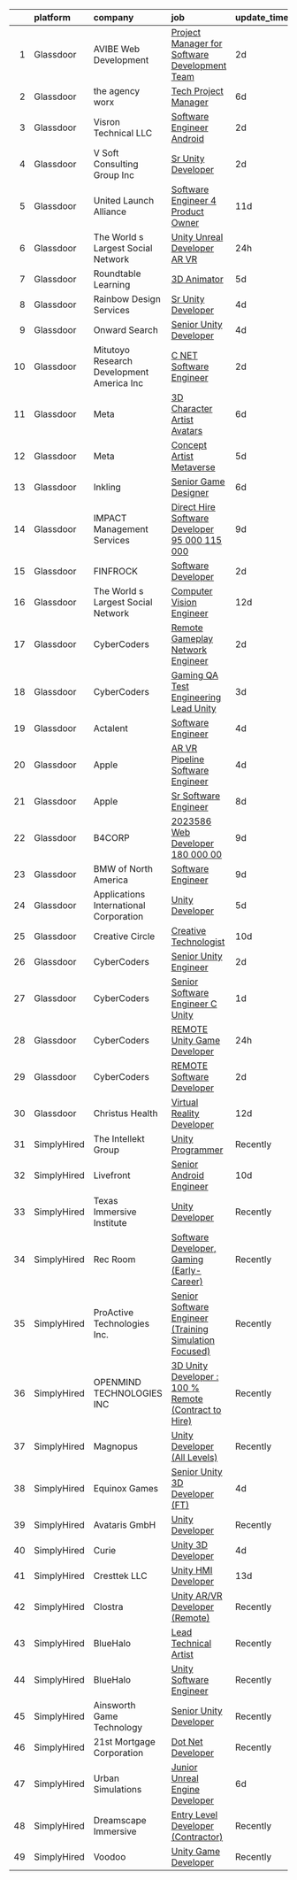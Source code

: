 

|    | platform    | company                                      | job                                                                                                                                                                                                                                                                                                                                                                                                                                                                                                                                                                                                                                                                                                                                                                                                                                                                                                                                                                                                                                                                                                                                                                                                                                                                                                                                                                                                                                                              | update_time   | location            |
|---:|:------------|:---------------------------------------------|:-----------------------------------------------------------------------------------------------------------------------------------------------------------------------------------------------------------------------------------------------------------------------------------------------------------------------------------------------------------------------------------------------------------------------------------------------------------------------------------------------------------------------------------------------------------------------------------------------------------------------------------------------------------------------------------------------------------------------------------------------------------------------------------------------------------------------------------------------------------------------------------------------------------------------------------------------------------------------------------------------------------------------------------------------------------------------------------------------------------------------------------------------------------------------------------------------------------------------------------------------------------------------------------------------------------------------------------------------------------------------------------------------------------------------------------------------------------------|:--------------|:--------------------|
|  1 | Glassdoor   | AVIBE Web Development                        | [Project Manager for Software Development Team](https://www.glassdoor.com/partner/jobListing.htm?pos=109&ao=1110586&s=58&guid=00000182a047f390934dd9bc0ca19a22&src=GD_JOB_AD&t=SR&vt=w&ea=1&cs=1_df8b76d6&cb=1660546446604&jobListingId=1008069041392&cpc=EA19F5B90D514204&jrtk=3-0-1gag4fsttis0o801-1gag4fsud2a86000-fbc73da2339ac2a8--6NYlbfkN0Brla-Zn9TtWMRI9hglf2COtJLUY7PVjml4LUR13BlzD6LQpOkMYdFZy2tZ8n81PqbaxDhsCCAMGqa1z1--XVDdKdGTxhvt6hpVpKI4Q0HfElsFaWFGW57Kz8_nw_ZVwc7owvCqugqHZu_GQW_aFxrJj_usYkXGJBLEHrUENEQLXeufrLlumaIQTOOg34Zm5gyNfhRby3Gs_fnf07mqaqarS6Q8bA5LVWNpfgDtORHaQpJlOb_9gFh1ATyzJBO6i1eGM96DXtMvJRBLOuQCH1QdhSCsQmPbQxfFAzoTednLwNAwOQ30wX695PPYCjM8tvioFkMXGppzdxn1vgOupSm4MYIguiOo0UFhoiDYpvSFh8HRbhEMXCzZfs44xfihjMa4JMwxvhI5EHoBipI7Q6sii_uMaIr33fl2LE0JxWiDJCSOYMGPurrBPzLLOBleyidja2bNhLSyM8jgmGsxWRNUkSO67GHZBAJe8oQz_gT1eN_AK9-gB-PYCPmmcmumdA1XBU6hY9no5Q%3D%3D)                                                                                                                                                                                                                                                                                                                                                                                                                                                                                                                                                             | 2d            | Vancouver, WA       |
|  2 | Glassdoor   | the agency worx                              | [Tech Project Manager](https://www.glassdoor.com/partner/jobListing.htm?pos=124&ao=1110586&s=58&guid=00000182a047f390934dd9bc0ca19a22&src=GD_JOB_AD&t=SR&vt=w&ea=1&cs=1_5e1a17e0&cb=1660546446607&jobListingId=1008061399962&cpc=75B6770C194DCF89&jrtk=3-0-1gag4fsttis0o801-1gag4fsud2a86000-8f4bd79b41549b1c--6NYlbfkN0CNOKpjDIEH11s39GTuUki_mvxNbnX5BtDlH5CMrheAnKze_5JrwQ4joDkGUDohP_R1d75k89nhcXaVBkD7dPwFKFNEQnnNEcWAGbymSfRsN2wge7tNhuux1TukHXTlH-6eTlesVTIhn_EjctP-rUj-LxYzPxz1PTikXJu7_SadmasT2Xu7oViM1qldIRfmZUxwCVDZNjb0dZZygzuYzyYbKAVuCH46qoFHSsZn5ZxxbvPo5tu70bNS9BTxWZpNtAFODtCm5KtET5-CK11zjDmXqGhriD_sD5esadTbfPYPaEATYPoAUSWOOXWUV6JlahTByrpfKS8C7kEH1Q6p8V1nbcb6VL4p3VX3s4GgKmLzdFp5TzsklMvuzLtwO5PHrP7tJdlfrBH2v41oClDTDxfl9YMqATo6cdtUQrp9pIrj193JqWeWRpDAG9iHmUiJNqX1lQ_tRIN4f4xRmrtsav_B0J8cyGhxoyEAAjTBan7ueu5532vxeGjNOdUGGy4-SadUEopiwbxlJg%3D%3D)                                                                                                                                                                                                                                                                                                                                                                                                                                                                                                                                                                                      | 6d            | Seattle, WA         |
|  3 | Glassdoor   | Visron Technical LLC                         | [Software Engineer   Android](https://www.glassdoor.com/partner/jobListing.htm?pos=122&ao=1110586&s=58&guid=00000182a047f390934dd9bc0ca19a22&src=GD_JOB_AD&t=SR&vt=w&ea=1&cs=1_ff3abd00&cb=1660546446606&jobListingId=1008068715432&cpc=D69957E0862862E0&jrtk=3-0-1gag4fsttis0o801-1gag4fsud2a86000-af4007468fc66fef--6NYlbfkN0Az8Xa21yQutTy3z9jzJmWbFbWpWskvPKWDGVf3MK8TfodwN2rb4NImWsomyw4RteO3v3uevORei94PSFSTzGQXuq9zPNvJr9NFUfAG4pnGjUe83UvG_4dGOJfmSjaEl4n9uvp_oIbDjzWLArNWqZTgMY9Br1zJq48zFH2bwYWoWWrg3DfsB_IGK515rDFyjDkR_ZUFJSCUwxcBRDenYjS6WaevzJ8EZ5f13gPr8EMKO6s4ADKqDLFHopEf2RLyjNZLT29yDs4vLdWVtDqiOfbDTWm82Ckpfk-v53__DoRI1FGeZWbFmeQAUu9v1bBee6_1apNyuCgz73jGYOpikiHMV52ZrL4NYHFS5BJ2KfX0_joqKV39uMsbQI7qVKTb9a3U1eIOo7OM3WO8YDiZh6Kx-wgOpZQHX5ZUKw1xXjnK6z0dudw1GpnazP52_y7ZbnZe1tPVivR_K1uOUZ9Kt6sl0O-Cv__CIYzm5Dnrsr_yU52xAY1KOMAkIDAPWKWF_uL8K7M9xgOPDG5NL-sJrqPe)                                                                                                                                                                                                                                                                                                                                                                                                                                                                                                                                                                           | 2d            | Remote              |
|  4 | Glassdoor   | V Soft Consulting Group  Inc                 | [Sr  Unity Developer](https://www.glassdoor.com/partner/jobListing.htm?pos=114&ao=1110586&s=58&guid=00000182a047f390934dd9bc0ca19a22&src=GD_JOB_AD&t=SR&vt=w&ea=1&cs=1_0012d84b&cb=1660546446605&jobListingId=1008068603998&cpc=6FC5BA77C9A4CD78&jrtk=3-0-1gag4fsttis0o801-1gag4fsud2a86000-85917aa00f3f2bf4--6NYlbfkN0D9RE-Si7ybiUgDiZLiiQYmpNk9Vbzm2gLbPAQW_p1zE3jUynzuC9mQeE4jvLF4MlS_eJoYiclQZfDV-8rxK7trz0mZrVCipmJf43BA5vmJuJ51QVrW8c5Pq5asY-JkCxJNrAJGuchCa72LGsh8Ez14KRADh-U9shACdi1d1HxV10TD-5y22u9gCE3IT65hFQom9Qyf6ow-JkFGnoMoTOo7hEq2QP9ldseK_wDHiGznMq4jOoXyicGXAKWiXpeo9MHOAdAVhzHJx8KZQtlq0vuLzeVLFl3WNNnWDp2zOPYb6xP9No8hrYRrcQ5hWWbc1YmJ7NxAR_40lX_aK5_oDtyIC6QojBDyHLVvJ1VIGnnbjOTIrp6KpcQLHoTA5riPJGpvbNLXb55uuiMZfG0gBevul1hdcvy3nWq7uPiNfHkETJmaE3NeVA9HgPHNiYzd6qgc_-5SETtO3BgPi6TOOdsKNqxkMsjizIoreMmUGfLpq8SI_puNClIoKvqI8Rb95M61a1OgGuKapQ%3D%3D)                                                                                                                                                                                                                                                                                                                                                                                                                                                                                                                                                                                       | 2d            | Louisville, KY      |
|  5 | Glassdoor   | United Launch Alliance                       | [Software Engineer 4   Product Owner](https://www.glassdoor.com/partner/jobListing.htm?pos=119&ao=1110586&s=58&guid=00000182a047f390934dd9bc0ca19a22&src=GD_JOB_AD&t=SR&vt=w&ea=1&cs=1_f9995c50&cb=1660546446605&jobListingId=1008049879016&cpc=853DEF62E69EE75B&jrtk=3-0-1gag4fsttis0o801-1gag4fsud2a86000-a3b7b2d2c5039b4c--6NYlbfkN0CdzYhtZ5d-38s85j6BnwvnwqF-oAHb4AzW7OT1F652F824ifPkbN-ms5wSsPCt40QCltXDgsGfUzpljy5GbK3FUHAtj9MpstNdvlHI9tsk0U2MQOmhai5zd78o67h6NUjtStA1dWFqVhUTG9lLSb4iaVbvgG6U7zNHaHMlD50ciiarOSCqnjMAwVEhcYuVX6MglFyuebv6hneJSXy3pv7P2Oo5yvbnVTGanV6fninTiEaHtaHvkaR2UUpG94m8yWUBwtjPk_cU0iUqaVUPQs9nvZFGklByHdk_iTYs4xdC6KjcXj_fOT9OqlBWL7YJ2sru47FpQw07r_qN9N4nBu85rDFejRWJuhLoEDg6ATcPWcC75zmSXd0wOU6MopZvOVIVNg_22W-8dey7tCk56QJg4Y6FTJyw4Zdtve_WiphpCjE8li5ORceeDWqm7WkMpqXkZjdfDhrJeA_mlgKBfmhaqRBnJfoBj54tmmZFZH6ua77SqJy5im-tqGs-1tEOezLgphd--qcR70gbaoJi9XcW1xUE8_bI_ts%3D)                                                                                                                                                                                                                                                                                                                                                                                                                                                                                                                                                     | 11d           | Centennial, CO      |
|  6 | Glassdoor   | The World s Largest Social Network           | [Unity Unreal Developer  AR VR ](https://www.glassdoor.com/partner/jobListing.htm?pos=110&ao=1110586&s=58&guid=00000182a047f390934dd9bc0ca19a22&src=GD_JOB_AD&t=SR&vt=w&ea=1&cs=1_a864be9e&cb=1660546446604&jobListingId=1008071050775&cpc=C891152315FA1AD8&jrtk=3-0-1gag4fsttis0o801-1gag4fsud2a86000-9f5628d9cfebf43d--6NYlbfkN0DSgjPPcnEdvoK3uuxfISLALE6pB1FR7YSHOr_tSg5_QGIhoz_2VqUepdcKLBLI_zSqSDsEJmP93KJyLow8fDRmDK97hPZUxVdRhY-RLzI6mplnG6kSbsrJNsU5J8SjuffQnYSaMvAlm31fMrPRABnGmUCUYZHZPacmbq2u4wbqlNmS-Yw8yCi6DhnXOMAmdN_SnyPsSqzQl2wOOTmxySjEKllO3sE9KDdhm1qMzz4HdhsGBVcLXKqS4XTLhbawemJIf9kjJLkj3wnVzzwevs_b9nrL8inL1C0GWcZLf575hyDPyCNQQ1M5sSRL80RcjWph9KqJOTW9qC5YWuHHxy_FglJzQZQgC6wRJ3_P9L8Pj7rTT3JNVAIQXU5bj4oVqZlsJAcl-BiJlNfUi0W4Gc_8jmvU-iIcuqI59n-q8pU0_PuCGohCTQwixiAhO5XeFrRlHs2LyLhGIrFo9b90iRci9t8_Jew38agcrtnrqdfT19S4-9_KUMc4LBQjBz09rEUlwNIbxankDNU_ue4HDEUTzOvJ8vdpSdQi9pNi_3t8Wic9kskoPKAVuaFQ_MgCCvgPv2-jHJbRxsxXQpQvBWDhErXseaYHR3c%3D)                                                                                                                                                                                                                                                                                                                                                                                                                                                                                          | 24h           | Sausalito, CA       |
|  7 | Glassdoor   | Roundtable Learning                          | [3D Animator](https://www.glassdoor.com/partner/jobListing.htm?pos=108&ao=1110586&s=58&guid=00000182a047f390934dd9bc0ca19a22&src=GD_JOB_AD&t=SR&vt=w&ea=1&cs=1_f48a3126&cb=1660546446604&jobListingId=1008062652493&cpc=870769263AED881C&jrtk=3-0-1gag4fsttis0o801-1gag4fsud2a86000-465ea9dab49fe022--6NYlbfkN0BVapqBw3SgoS4uv2G4zUYtqIdSNvBDwETDajj4_FEyngziGLzFguvgXGnGRHjxmfOl7YToDFSbofLhWIkbyvd4jpB6iHDAdo7rVOzKqXgujFNWoT3iiw80UTSm2WavY9DzDTyG37EC4qUegYrcIBFAY3qclQ4wYp9rY5Kvv_O5cP993YzGrZrm-7jxuTlgP81ZTzjR5Y2cSEM7tMwiJTVN5AyBIWsRT1l_IdAgPIaXcx-hPGopJpi49EFfuQe9Es22pKeoY_kWiyfKgE_dr5ELs85sAWbixMCwr4ipBvmLjgeDdWvQypnfobPSdmLEyH8KnPWgLxpNJGYCHB96VPW766qeCjrLuqr6B6wGetSSlS9-xYHoHrkwNLV55YO4Rkg_dGcpZnC5qSDofgjHEGzUTmBMPlp6deHCpx42zRqbCbM1F7xACtmcu0_T915DXcZi-BvjAtKI7nBewobYf-GNn2hhDXN_KIwLjRRoTHpXq0reQyABwi0t)                                                                                                                                                                                                                                                                                                                                                                                                                                                                                                                                                                                                                           | 5d            | Chagrin Falls, OH   |
|  8 | Glassdoor   | Rainbow Design Services                      | [Sr  Unity Developer](https://www.glassdoor.com/partner/jobListing.htm?pos=130&ao=1136043&s=58&guid=00000182a047f390934dd9bc0ca19a22&src=GD_JOB_AD&t=SR&vt=w&ea=1&cs=1_347d8e8d&cb=1660546446607&jobListingId=1008065554574&jrtk=3-0-1gag4fsttis0o801-1gag4fsud2a86000-797cc96b9b76fa8a-)                                                                                                                                                                                                                                                                                                                                                                                                                                                                                                                                                                                                                                                                                                                                                                                                                                                                                                                                                                                                                                                                                                                                                                        | 4d            | Remote              |
|  9 | Glassdoor   | Onward Search                                | [Senior Unity Developer](https://www.glassdoor.com/partner/jobListing.htm?pos=126&ao=1110586&s=58&guid=00000182a047f390934dd9bc0ca19a22&src=GD_JOB_AD&t=SR&vt=w&cs=1_248b9d22&cb=1660546446607&jobListingId=1008065490826&cpc=1CBFC3E34E2A31FF&jrtk=3-0-1gag4fsttis0o801-1gag4fsud2a86000-87407f89450bae69--6NYlbfkN0B7YoEZZ2QAGDyEGGmBPAUWSHc1Mt3sMCn9FehKcWA3wwfxcx19LEZnY8Y4HGhdxxpgSN-_76gESYxsb4CdPS_rYQtjsDABF4mABSjblZgzuDEZCoDr-mWRhneQ9Fxw_hon52IzUZ8ojBhZ77HRaJ-IxNsG7xtFv8QsFseoG_qQ1cjNUMPiV1yiExd-ifqPSxYeAEYot0Axz4nS6eQKcuO8VhLy7GE3vBvKUuKrKSAkSwdC2Sc09pOEnn2kG6__NS-MzG7x9RKVQLxtJKegiOcyMQRppL69YDAPF0GBX3yJRMCgRBE_IUM1DZ27a0kNI47RyJtaGl9CfPMrg9J9JSk9pf4U0b1M3nctM-Vzd8hFMVSTR8ZcUX38wdOSkrZpYvXDhTeQ2EazxlcDCXTTS7iyCVF_4LnAUzTby3Gal-WTs7iWGkb53TwDIVm5VXJ5B9pZKiI2njUuEpT4eYcWb7bWPooNHjL3TD2dSYnf5VxAZlrDo9DoiZHeCjfteXkZt2rqXz-565bx691AnrL4YTctmgCO0XSVFF_DJqREF5jlpgHB1wZyqcgvFMvpGEAr3FFtH7TW0J45KkY3sjXhdIXmGuy4UpRNlk6OoS7iFSS0AFkElh9Bf16vXiyWnTDAfVciuT0GNpj5AqdYZHoJnwt12WFPNVj7a2HWMhZIW8F6d1gbuPJayYKizqgJ6X013TpoZKLDwYWLB6qSFHl3msDUX4cEE75ZGoTDSZaov7xWHSstqi_O_PsY-imv4izML9NDUwg_6ojcs3009Aa8irwVxPij6RDoP1VUzBruAc6oITz5FCJE2zgWNrNJVjXR9c7VjsOHRe_LTTYK5kJZMs9e24Dfrs5roRS1xH4MeC6jPQYbOMg-P6T-xflqSAL7OVAPs-1QcirxRX5dm95F9sOeFIc8pZDIs9DLsWuQJ4TPmOzlBpXLMCnnc-hId1zREtr5uPHcGoKRF7DZdp0AOSMqJfPmkK8Cg98EuHVNmuZeFkNxjVOxFiHUfnEv6tywVPA%3D)                                                                       | 4d            | Ontario, CA         |
| 10 | Glassdoor   | Mitutoyo Research   Development America  Inc | [C     NET Software Engineer](https://www.glassdoor.com/partner/jobListing.htm?pos=112&ao=1110586&s=58&guid=00000182a047f390934dd9bc0ca19a22&src=GD_JOB_AD&t=SR&vt=w&cs=1_a65243cc&cb=1660546446604&jobListingId=1008069331181&cpc=76BDADE3D6D9A820&jrtk=3-0-1gag4fsttis0o801-1gag4fsud2a86000-1fa32d082029c0a7--6NYlbfkN0BvrjnhlIknunj6B5uFGHHla5BSmGDnouF8_mjReNBU2kRZZ3EzJErpeKkwjhl_gNlOonS223EpcDz418rPQe9hZBvsr5e32Dip9nBxY3QrX5Gj8SrLFgwfUSatyqQnAYzpZMin40eVS1aAVjGReKFSRgtxwmdeBcbsy8hsAWrdYyTbd1IRKXDUsW6FY_bCxc1pJpNo2D6fViL2yN2wmTSmwAqdBiCYBMQbV-E14bJW1z-sxjrLocEuAf2jEX_fVrIdJPG5tFaGDPTVoLxyFJ9GwV0DK5YvPELPyTlqsNtIof85nISLpuyGpUzO2xGuqxkxl66LuUWI7vrHY31SB4FYJ_2X5hrNAu3_4MyBGA7LjhRI-P82iMK_M4ErL9nHXMut53ZPT1vD3wo0q-516p6XMC-RDfnLc42FrVohkBfBCtfBsZLtkQ5XMLhKyFZqR2D40DmC_zALaXYgXapQ5Pq4NI5Pz37wHvIM7CkiOw8bBzK-gS5nfPqqI-CELIsmjj5XReuqfEC8BpP74UNTna3ZqITZIYOMbRj6bq86Rq04tnZ5S1mvjmEpwrqS_SygPXc8Ykv4JK4iicIjFuJGksAyZUfblc3K72oS20aYJMyml5UNR0Gh6KisPWuElYm9X2GuLb93_7A7hU1neHlYOmJJ19TdvBlz7g3_b68vy7gsxjDS4jizU-Ewp4-VBKYS2Mg%3D)                                                                                                                                                                                                                                                                                                                                                                                                  | 2d            | Industry, CA        |
| 11 | Glassdoor   | Meta                                         | [3D Character Artist  Avatars](https://www.glassdoor.com/partner/jobListing.htm?pos=113&ao=1110586&s=58&guid=00000182a047f390934dd9bc0ca19a22&src=GD_JOB_AD&t=SR&vt=w&cs=1_4d6e43f0&cb=1660546446604&jobListingId=1008061777966&cpc=9C2286EA3771AAF6&jrtk=3-0-1gag4fsttis0o801-1gag4fsud2a86000-42385de9be05d970--6NYlbfkN0DYl4UJW4r1Vl7FEn6T9F-rD9lpC-0oMJVSiWjK_MGUd8e8cHXcpv6KPyjLHZEfqkVDT8BL02zSvDOFgY_TTPFfcsfb90mC8bVqyuMPVNeahIMSpreFDcArnyZCD3rMbijFTY1J5mOR9XF2sJuhoD64xxAaVVYOT5pOL1XxGsCl-_r0lPkXyM5euDLqQtY7xcSL_KSQMLb-KapTMQlKDGlsmWxjavuT2XuJAaYP0p9sICoen57kIxYmDEZn0xprH6IfFoeuosh5edPHm6LKmKbNLCqcqY_5yJFmu_-qDOQd8BDra3osA1rJQTH48btn3sZ62RJjtCBQbhwlh3xtknS6AemGJ5-Sx0WONS09487lC-NZ_4m_vytc95sCJOnT_li4Y4lkpTy7yjJAJyPDeZUhoptC-e0RV-1kPPUg7j-UMAyLjjLqpHsgqQjFn1Vm3RazjRkdRbImCjAK1ursrD1QtyKtNURqDX5cL7WYsEFhnay74JZEu6I_vG7qUU31sXLksst44yZRqY1D_9gGY45cySi2N3qy3BlFfk6Z6f_4bkxubWLTsvuGeC6aWFQLVp-w3G3GaExlyyR37h72aET-mxg-LcL_MbRHWSnZfUjG0jVTSgJ0PckQb5-vp-8SAnN5xWNX-88iAqKS2IyVOS50gfMWrXtQiw7Xs3UJYv5hKv9exRF54d0VGKzX3rxIkMgskzCImwZrKGE4gcpxgGmOC3yB-aK1XU-3KIaFNntSSWM-vdPeg128K2O5t-nfzy1jx7hq0PedMCu-OWeSm5vtbAOIdMt6Anlb8X9BHaUBkzlDjZKEhn2Pk0G354CsMzUhz7XKQQRjgSQErC7oaxyoUqP3869a-WRf1wxbsNNuDUUHMyg4AnTs7C8lhLbtlvRzVneVslCqGaAlje12oGpQgZZ7Thnl7FpWTZP2r75KFMCwxrOM-AhkytPY-7y7ogiubomjheYPOyZti3--Iwxs4RkTc0gvlaBsNwSDDNYMyl5cgbvJ96xUvfu3ISrLHJzTkIVvL0nQ9ezMZ2NdePeJQQAx4uWzBWvr-A4ALF3HD7XrB4OFwM0A44DpbCTpLLM%3D) | 6d            | New York, NY        |
| 12 | Glassdoor   | Meta                                         | [Concept Artist  Metaverse](https://www.glassdoor.com/partner/jobListing.htm?pos=107&ao=1110586&s=58&guid=00000182a047f390934dd9bc0ca19a22&src=GD_JOB_AD&t=SR&vt=w&cs=1_adf91078&cb=1660546446603&jobListingId=1008062809203&cpc=C891152315FA1AD8&jrtk=3-0-1gag4fsttis0o801-1gag4fsud2a86000-21b4a9c53fc00ad9--6NYlbfkN0DYl4UJW4r1Vl7FEn6T9F-rD9lpC-0oMJVSiWjK_MGUd8e8cHXcpv6KPyjLHZEfqkVUDhkK4Kfk9FNDVhCistG_1PasObYFA1LkjSV7r4mwKrDPv6XzllAehShRQV7DTwK399fCAM-OYpZU5BTi8U_JHL4MGo27kKcJf6pmXn8rbG651jinxQQ-tkIwtQdXDwmHJHrYWOuNrLDpcMl2CRQOKOG-FkCelsYX7P2zzH18h4YZV9LdzwsJkNPq6KxLy90BAtw-yCDpT4bC1D88qr4wsybzNi-h4J9_Y9BlGwUVKTF3Kgw_n9JBhyA3szpaIoX79hbdvaSb3XkNDWo724c5M42AeAZJoF2Mx3sgSlkpLSME2vom_PqrsMzVzv8f69o5-WVOLAu0BZPL53k7h2-0uTgI6N-oF5K8j40aOtt7VaDuBadmv8SpqJTDjHVunlMlQ0weITCnYGx82Det3wu5tGhpT0ojev8nsuRHBXX8-EqSdJxgJgnl65CwNtfTHYb1n4_xgGk6uX45g_0TfYZdSaK-cJDSQh1ytytBqjgAMbtKH7T74A6gtISwlSlsvOGWTxt-ky3VHbmFR11PRDJarQBPC8NA0WtLkSyspWwb1uDF_I4ggf1mYVjhsLTF6h68tflNrEemMlgrAGuLrswKQc88OzY0D3yGxJ5s48634vj7GxnjdVUSbUcGFUdHY_NtzTeY6uGJVmR3j6bdk7DpRSEKpa8BXnpraLvWLmvmSXzbQq-0mBytJGJTc3b1CHbqEHymcKssp68vNruMPWTwchsAcWHb_AMzMJJLpfO7JVfZTQLEZuGqlCX0kJcnUrTkmGTMCL6m69fuevoxvHZc_xEpSKNOWO1RXfFpkFV4_VpCyAa8uecnT-8q9gogWQ5Kl7HbqvzHH4pbvPqj6KDj5-W_We0yRitaNuOsXwbgtWSOUhiuYphosrij9a2BlY0qCKws_LwW-LPQgBXAu2YuyBT64rr9-laFV7vm-iPzpYSKlNxEw93JmsHL53BdlcAAHqxHXVH1nk9EIkE5uR5raXI0muKtGOvHFsN3oQzm2-ZiX7BSPLKwWvBz28yzuxQ%3D)    | 5d            | Remote              |
| 13 | Glassdoor   | Inkling                                      | [Senior Game Designer](https://www.glassdoor.com/partner/jobListing.htm?pos=106&ao=1110586&s=58&guid=00000182a047f390934dd9bc0ca19a22&src=GD_JOB_AD&t=SR&vt=w&ea=1&cs=1_1afb2168&cb=1660546446603&jobListingId=1008059483582&cpc=D01F56F24F237C35&jrtk=3-0-1gag4fsttis0o801-1gag4fsud2a86000-678267d82f22a9f8--6NYlbfkN0CdcVd3SDA1nO7RkKTAACmPV4xEt72Vls8LI2dqcgyOeHi2CvC1sHKoHNIfXSCQVcTr4AoLSq8kWlreFOYnMTXNQu3E578XmFW5GGBHz_a7Cu4uRhyyNkJcymi2_gtbQjoEjAihiRNDB5mUIl33VJDWL7fafXy5OaoextOZyZOYUTmT4ZBCiLLSL31OA8_DBZq8nJBq-EloWh2QWVSFHOCGqCkBcwtALUijBXBMqcmZUTVfewNf3Jh56FCP5WEBzzsbcDKBQpSNSutLWGiX4n9wASTuCKkN8xN2RXn6KU6ZR1zHBiNvUY--cxk3uTRZJwr6dFmtdmJ_u6sXKxazfwqwCldYPvnTwgimjOENd_yA1JXxzCYYeGEn0Mbq5gqlQwEKtgeJBNLD0YZe04HQY_PDFH-Yjoo2ccX_6i44abN5zQaEdNQvExj8871IB1rqrpr3k0EFsOupGT9nh3c59p-1L3y2b_EAO2TnR5_4hfdpHRKA728opeWESSRD8k1oJKk%3D)                                                                                                                                                                                                                                                                                                                                                                                                                                                                                                                                                                                                    | 6d            | Remote              |
| 14 | Glassdoor   | IMPACT Management Services                   | [Direct Hire   Software Developer    95 000    115 000](https://www.glassdoor.com/partner/jobListing.htm?pos=123&ao=1110586&s=58&guid=00000182a047f390934dd9bc0ca19a22&src=GD_JOB_AD&t=SR&vt=w&ea=1&cs=1_974db887&cb=1660546446606&jobListingId=1008056070811&cpc=9DC6E4D8324653EE&jrtk=3-0-1gag4fsttis0o801-1gag4fsud2a86000-ed2d220ba46cb609--6NYlbfkN0AUG6b68GXjMNyapHseg0jkioNmhuIKp1XgtoRtSNvP0NUES3Cn7x4I7EC1xSS7tsWF70afBadsk09gHfuaYz4YeJh-Zp8Jw_1dm99q3AI_fHBDJJInWxHGa_Azjr0phkZfL0xgkZVkBVQ3r2ckh3fL0UyFjQlsgpocT24gsSwp5H7gs7z_HZQT_XoSyAJ_yykmr9zhzfdsQoS8VJ3tashl1i7Sa4Q3GkP-On_OSKFdBVGSnIxLVJrleAeCI4KSXrauzA0fY3fLRwrvTxC4Go9R9gylFulrx2fHM8Cov7CGLzrrwmETACKyisFRZ6JcWzR3TsHccMDEqu7xZyzCjRVuggHZzSbS2QEbGsS9qc8AQgCuxGsfcP3gWLi2CiAiV1OkCHe8F2Sc-O51Jq-byCrXnHJ6mLaPQtBx7DBaoJo7ahKgZDLXQdQP7hqIJot7SSnx1i-NqTMAbR3swDW8D5e0ZVZhxpb4EMNmb6od4u7OsmOYEEaXv05YJmrHFzjG2kvDPjavc45BNA4G4UVussfoCO2jwwMNpo0AbDLpBsgkzQ%3D%3D)                                                                                                                                                                                                                                                                                                                                                                                                                                                                                                                     | 9d            | Ann Arbor, MI       |
| 15 | Glassdoor   | FINFROCK                                     | [Software Developer](https://www.glassdoor.com/partner/jobListing.htm?pos=102&ao=1110586&s=58&guid=00000182a047f390934dd9bc0ca19a22&src=GD_JOB_AD&t=SR&vt=w&ea=1&cs=1_cf9f6b05&cb=1660546446603&jobListingId=1008068417466&cpc=3999BE48C643E528&jrtk=3-0-1gag4fsttis0o801-1gag4fsud2a86000-0910969e98328d17--6NYlbfkN0C3s6SQssVyjM0TBjXC5cY90NsFTu6k7iXDnyh6Xjam_XRXsCqThxlI8Cv2kIeznDBVQkBy_bmiackllL0mRxdBja76WxcV4k0SMYXzPpY3I0Y9vO5UVWnOzXjsNhbr3YMQ8ZRQNHOx5CpdRCSLRySE4x9ZfNjbHoeUaNwQavKyee8wxD_nMTHJLcjP25jHiIh1dzlX8r_zrxS3dqF8VHktDE8maJQgWA5aB-X16D_LstAERytFQMtLXfHzqM8BnucXWddOidVH0cclD4zvS8dDm1Wp2TE8M-eFuuqJ8l9JfpPDlNBjkwIXkQSK8A7ZzcuJ8hBf8ZXoP4RY7cYf1FbYrU8z54eLI4CPs6td-TPbFTkz1zi1E4kBmkMtGBFeKiqxFZSuq0wWKAcugwNdnx-3oP7a56aKfjAbSnWwQ6gt0kB-uOnEFbzK460K3dSsl_BRwafCF_J-nh5GhagRABOF1WTMxL4JdfkKp6_TCu-cJWB3kCAcO0zrQR5VNBwnghEl-jgs7Pc9LQ%3D%3D)                                                                                                                                                                                                                                                                                                                                                                                                                                                                                                                                                                                        | 2d            | Apopka, FL          |
| 16 | Glassdoor   | The World s Largest Social Network           | [Computer Vision Engineer](https://www.glassdoor.com/partner/jobListing.htm?pos=125&ao=1110586&s=58&guid=00000182a047f390934dd9bc0ca19a22&src=GD_JOB_AD&t=SR&vt=w&ea=1&cs=1_4680e8ef&cb=1660546446607&jobListingId=1008048926975&cpc=6193B0C32834B022&jrtk=3-0-1gag4fsttis0o801-1gag4fsud2a86000-dc62808c6b22101a--6NYlbfkN0DSgjPPcnEdvoK3uuxfISLALE6pB1FR7YSHOr_tSg5_QGIhoz_2VqUepdcKLBLI_zTQDUXKUWfMuDfsOaBCisPwYN80DvAMXtgMAo4JBMmDDrOJ6lNAP0E7kOfPlHy0U4-34EsqJD69QKuommPcR940NSUIRT_kOzabsIe6RQsyHGrMX41CRv7h6fXkDSPajmjtGfHpamhFbQS1R1XQuRkXpZQWms65QZmkgyu-48OwzHsVRLBAjnP0eSlAoU88MqslYaM99Qq9LZi5RaF_x5v9r7NQ7abaqKFDR4zPIuk510AZZGw5YLPSSxQkTiZssomnwYcU8OlkSwskDer07fIWL4l6RGbKt9gxEDJxoAUNbSdSArhkiNw14CDp31RdQ3-kdNpzKwoV2bonYwrGPXiJTgXYSSxpGpb0ajz-dzozCau8iiU6EaDUi6UkESmWoOUaqf0WaB85Vf7eU4mSy_442qhpewaVsd0HzztLFjrbBUjvFlr72AxJ-DosmdNQwRzogbCunQyaO5lgpyd6xbgf5ww6V74fFPxY0MmNiWwYdxxFXVH5X_govuvi2DJRfshzeyXL5pozrteEEHtk8wjY)                                                                                                                                                                                                                                                                                                                                                                                                                                                                                                              | 12d           | Denver, CO          |
| 17 | Glassdoor   | CyberCoders                                  | [Remote Gameplay Network Engineer](https://www.glassdoor.com/partner/jobListing.htm?pos=127&ao=1110586&s=58&guid=00000182a047f390934dd9bc0ca19a22&src=GD_JOB_AD&t=SR&vt=w&ea=1&cs=1_c0b79b50&cb=1660546446607&jobListingId=1008069169603&cpc=451933188B21919D&jrtk=3-0-1gag4fsttis0o801-1gag4fsud2a86000-ed9bfa5fc69f0a76--6NYlbfkN0CpFJQzrgRR8WqXWK1qKKEqALWJw739KlKqr2H-MSI4eoBlI4EFrmor2FYZMP3muM0GyFKEaPtDpSybiyZqSI4Y20blA_Ax51ug_jSx6vqoxZw8YuL_umsKloQ3IbuZn1aHdzLrJL1olNtrETUjDa1_rs-7xc3tl-5kobJ5EflFLMZK09KD-ZYmqDGFNm_F7qQ_X--88wYl21bggLzIHllbrSNlmDvSEfKNXI90yib6oT91rM0fQmpu5tSozma1VZVDfMu-TT4vA-lg76lmYNSYzZclRtKJ1QhXAkUK8Cv2mxedLCFLlCakuEfpIq_JVVs_i6d3cX1NycBOOK_zA9yBKXbOHIz6oURmPXvPhbE6aW1Sa9zdfrsrwNEj_9OLznJEx00t29zPkzba992DzX3ZMkeE2vkbBlzx0unarjwAWaqHnwDbQdT0oiA88-ItTkzLr7N_5NnAgLGjzqvGvSzA2DTay0dZJj1UYrqo6ALdjbqG1CRo67KmvWJbKTx7q5npBUOhJRBSnLtPGJ9AD44dEyHT6ywCCx45kdGq2AItLbhoXADkONPtc9qE9GucnkTkHZSZXB7mltFb06jPFg77DUq9iHBf-FWV2PE5z55fsD0FY2gzZ8vyO2T79mUgt4poffRfavDMY95-lh-JNHychoXs-5W1ZRtRqTb5XqgrcK0ha1WAiktV9kLkhY9poTFZtcwue3z5q9J3HhdBJ_tukWeVlaw3n2kYuVR8j1rlIj3iackbILB9TkRACzx6tXBxDG892JA_vT1Lv2zyJKudDktmGfdEH-xjbo2OEg5VzkwJYNZk-uQ91H3EtT2zmKMYJs1bxm35bPSeMVpTMlxR4wi_WDVt50YaZi8m5MZ3Rds2fgnweXVRecR2N3lOuG4cZbfwZbEVvGkdmEU4k3kcyLLBJOhCuLW7eR6NgF4axtpDVP2MIeHC8BlAUNzF5Ow2hvYKmV5F7HCq2RLCp2uHKAI6i1sXcf_A4QgSn7Ia0g%3D%3D)                                                                          | 2d            | Los Angeles, CA     |
| 18 | Glassdoor   | CyberCoders                                  | [Gaming QA Test Engineering Lead   Unity](https://www.glassdoor.com/partner/jobListing.htm?pos=121&ao=1110586&s=58&guid=00000182a047f390934dd9bc0ca19a22&src=GD_JOB_AD&t=SR&vt=w&ea=1&cs=1_4f1b2a3b&cb=1660546446606&jobListingId=1008067247770&cpc=6FC5BA77C9A4CD78&jrtk=3-0-1gag4fsttis0o801-1gag4fsud2a86000-59d25256c5f2735d--6NYlbfkN0CpFJQzrgRR8WqXWK1qKKEqALWJw739KlKqr2H-MSI4eoBlI4EFrmor2FYZMP3muM1xxE9aPgfzRSJCzjWVahQ-5Fk0brgRxhIYP70jzIyhjiVDMh8AYiZSRgWH3HjQjr4GbVnvKPV_7iSdbtVKiS05rr0tJ8oh5jgakeMEsVmOExWaCwdk6kk2gs3yaKPoEk3A7ugpK9nTd5CeSlfQEorNO5eQRSoAb75-JcU-6sq7qCFSVJIS27rrwqC1MCb2-1BqR6s_Rff7HJsAeWyvRRbrqHZn8XHtgn_TpE-cisee6pFY7-EZ1Cg3hXd5PJUyHZqKR_sptW1nevV7cyUXksuAEVGtdWhnxSpn1voxwgS4xYwuXQBV6rZ_mfuFn-dN-QBEQbwOoQ7_f0Y4OxAhc_wVjYRVmp_AEnHYshhRF9yb67jeY3HvoJRoT05qAMR8moeANLFPfMThYBYjv8Pug_wFBhVhasWb6fGE8dO7U17BCo3UAKYwOxODqSTzVinb77pecpkbsYTDd2qcqtmUPjiq4QKQU8Kkp4w8lb2ejzTXGwNuCfEaRlNQpGC_OmMJTzgMS2_zeFqUjuZjT_zvxvAdlqn1d46v-r-cn6EYRa-QrbGlOKRMHPk_KfEJOZAeSgbaj33Ur0LfYbAtAPY10zaexUECEF3KREQ2txT-Yc_K2H7U1-Um1ODQt3A2VFtepQFNMEs8oFcg0ASTN7Q9J0I6gL7kc4VkZ8HyNjs7Blz20l4V0ICUY5Adv8S723uBmR8d-jnSVAKYMaUpX2FPMGifmd7v34wPxntKz4mM0iyMICrdpTegiHsOfoNhaVkbHLDQZ14vHCvBoUTjgwHUBgeUOv7aoWcJSNI6Q7cFkNC8vjakcoxQp9i61VTGn-CQxoO2xmj6RCLRird4pFhbFPIQuGIs8riptB7bWtV-y9qPaRVBDco-feQOFPLMMpRT-uXxYO0mJHSztOybrtmKjtQ0jK7pPC4D4e_cr1NlGiQV0jTnxe0PnLlL)                                                               | 3d            | Atlanta, GA         |
| 19 | Glassdoor   | Actalent                                     | [Software Engineer](https://www.glassdoor.com/partner/jobListing.htm?pos=129&ao=1110586&s=58&guid=00000182a047f390934dd9bc0ca19a22&src=GD_JOB_AD&t=SR&vt=w&ea=1&cs=1_f294281c&cb=1660546446607&jobListingId=1008065908170&cpc=C4A69CCDBB3B9599&jrtk=3-0-1gag4fsttis0o801-1gag4fsud2a86000-bb51697a490a8b6b--6NYlbfkN0ChYVx_I3yfZ_JDY3EFoivtqvi_stwnZ_kRt8Dowt_l_d1ydueao4NE-oUleRJ4yhjfcMrF56p5tkrk_mooHnvh1kBDkwGD8hGmZiE39I3fOE2-YmhcPmZw9j2DqJ-F-4snzDjXK8PPF9bjZUx9u3p6hYn2lUUgdSrcXaJbzRwggJ2IY6vafBwHfP81Vbll0FQTQzbNQS8dLOUYIo6wERxhKlTPXBLZyNZDmYQIGawvfv3XZ7D4u0o28ThKVLXrZYDqjdgRZYmTpx_4tuYKDsxne9AbENIr-jaIgGkm2KNQ6xUyYsL2YpcsewrPse-0VQKYFr5Ww-T5ppSBDWolpES7ywYjJdjCOqnYKOCbXVMoA5YDWun_cY2mlJmq8wWfZ4xE5Phl_qJBKXOfQqS4T-cJHgU8aRoflxzlyOdqOvIHXHBMM_pPMzp74PToVTSoTQsElWDtxXxhOdd16ATZ7gfFXC2-hJV8xNFbXrgb1TxZe5amFpzD6Wa_iToArBkosQIs0YV7A8GbKySLSzVOXR6qALqVd3ew13c8hQHDkbDuf_7b_xUnxqDKq3CaAuF0SbelvvHUoPCi6tFMrdb3Oj6Qwogq6VH-8AMBnm7EGP3v_4aKzq5XHGZ_--8WxPSbKwsaNs-QrBZA6mNPr0HOceKSTirP0TpfMZ4SgHEmQX-f_BexHbmXLXQpoWNkOzdsOhAoiq_ilLPKoSUkbyFTzSwUIHvKdLKLw4auNf4AZp25NJVfKSxm-b6lfyger37BLX274DBiStBMyPkq0gYoayxtutNEWKRz8gnDVnqlp880_s7nAJgf-UpNjJR9hiiV2H1W_h6OK3Gmoo-gP0olHXEZu6VnvsrlwI6c4M7EJ-wpf1FlzZXULv1up7XtcBgQp1PamLZU-cCy8zU8AWt_SOOTH5ivQA5i6NgNUu5NP5guzLeYsn_r-E-T5FYYcpPLYvGXhSWoW35AmPjRDAppqADR2wPI2LmTFU0%3D)                                                                                                       | 4d            | Warren, MI          |
| 20 | Glassdoor   | Apple                                        | [AR VR Pipeline Software Engineer](https://www.glassdoor.com/partner/jobListing.htm?pos=117&ao=1110586&s=58&guid=00000182a047f390934dd9bc0ca19a22&src=GD_JOB_AD&t=SR&vt=w&cs=1_ea07fc78&cb=1660546446605&jobListingId=1008064548722&cpc=F41FEAB56D215062&jrtk=3-0-1gag4fsttis0o801-1gag4fsud2a86000-9efc9aa70a8bac7d--6NYlbfkN0BvKrLyj5gPmtZO9T8euul8TCxuuKNOtzRJOomxnwSEodTz2Bc-sPZlbtkML8D-m4oxb_hpOtMKgwGf3xCZVjp0hMHQ7tnx_mdHptyoy7KlnXTuNZRHr9hdhR8AiZtF6wM2F_IhEn66zk7oZQmfCjMbFepd4YWR8-oAaI2hD5eO_Yu1kYp03du5TiK6t2lfRwNlpzRtwkMJKWB1wDlp7g_BXA69XwBkbui8pcvDr5qGZsxHbPMy635LfKrQVi1jWTM7Ehg3k7aZvAD0qScMwlJZLEUGfIrdLe3ZErcELfZWq67B3h3wLx5XLjtYm90P9TU_Lohxh51SD41pzhqZK4tV6Dhrn--Gw8t3_zgUd5Uox_lrYVZMmAZq-8SrbW306OKyLQM4xwa2JerDOe21edEgFgK05sIGm59ngJNAiRtIuxo7nh_ZLc78i2gypaXR85awxabI0ERvJfLWslbhJf-9fITxHOyHKwG88lI8KBuBU28cn2w0uTkfIxbjJMbkbbEr9saul4mS3xHBdx4r7neY4HJzBtqTqakeFKre5u0jGTeegypISku2ZfpjWJd1E9i3a7n19EOc09mZPvfl-BdQ7N-JXDGciW3tnw0piY73Lg-xb-JhGTxGpJ5imc0UziSYbdGYbPaYJVCW7vO3QLj4maevRe8n_aZ-ZY_lbBe5ZBqWhRKlvweM09cW2TTOYRz6mXXE6W5U-MAjyxiftB6cNyW-UPlBYvb7REVyjFYrzzhtf8rVLKub9--_FE6NYHQejmQEWKJKg8DomakMR8L1sGl81msbwCLD-m59PwZ8QedMsyMGnwLbG-xDRW_emASMu8wwf5KBazqC85epMqJuaobQY4qIJv5kVFqStsX5MQVSQ9cGFk5KtEec_L_Bxcswn5iO17ChiN4wsGSP2J00MvlmQeMWINb3mpNb_HckbkNgFZXrUSMqSw9kTLWtfKPBMxADvuUWKKIX-StqZzN4)                                                                                                           | 4d            | Boulder, CO         |
| 21 | Glassdoor   | Apple                                        | [Sr  Software Engineer](https://www.glassdoor.com/partner/jobListing.htm?pos=116&ao=1110586&s=58&guid=00000182a047f390934dd9bc0ca19a22&src=GD_JOB_AD&t=SR&vt=w&cs=1_8975e24d&cb=1660546446604&jobListingId=1008057519439&cpc=F41FEAB56D215062&jrtk=3-0-1gag4fsttis0o801-1gag4fsud2a86000-8b98c275220b2bb8--6NYlbfkN0BvKrLyj5gPmtZO9T8euul8TCxuuKNOtzRJOomxnwSEodTz2Bc-sPZlt2Zgji_QUXGvcv-e3u99qF2lyvNyNWpa_BT_qZCvW7toe9_lwRp1xi-7gUCJyv2nEewQ1Onydc-dGBbozttuqMcdf-0I8jkQR0EP33QsC8x9pkkLOYZS0qX89THsXvh_JtTkVinfxeZZ5nmt2g0-2qgiknvN9RuRGPhhPq1RzNuumyERkx7E0lomsgJspcchGyWk0kbG2M999wvMXHduXD11EMy_fkuiD2Nsp5arMACXBXrCJGaNTvjqQq35m2wNbyKhjYw6a19SZPc19SSldgYdjwg0hfNb66SgWo9o7eOUCUu7AT-mK_sDi6ayL48kyrKtIMeH4sLCY83mDTfxbWWStU2r2qQWspBsBjNgBDdusGyJ5xaogD52mcZGj3GmfuM5RIp-Pb8oyZJxt3U_vk6AeC8TOcmSGJpgSB1lhjWPYmuLclniNqM4KCj3JolhSQmZWSZ5199x4Zy4d-Abx6sjivKAwbqQjuOVxRuwckxcUU-PYk7AYl6pIT9B0-97Ur86DKHxNvZhR-OipT6UfUTjUQbaD6TmrH2DSmOrwBTGoFmG5OwScRwZj6xJ5WfpUnAT4RL5cwIW-8PI3dFH7VBBoO3h1fwCT6z6vYgkTb5swNVPtXLfefKmjLCx8ZnQIYjL001uP4hwzY6tCE_30XSJ193MkiRwyg77xJ4A-_13xDK7Vq2lXbMEMYJL1XHcDN6D5ZqvKZZahDsGmDiCVskR1N04yJuq_d8H4ygs6qU6dV1s6p3SBZhq89kb1I-5hgbDegD18erkOSL5IP1yrXpl6mMjeejR9lfZE6eHYRKTnDvzm3el5h4-ODS_BsPyYm21rIoSp8e_NQbXyJ6pUao9T0hc098xKTkQOnxZspt28iD7cl-6ZLuP4dqYPFc_OVy1jgAq1pA%3D)                                                                                                                                        | 8d            | Cupertino, CA       |
| 22 | Glassdoor   | B4CORP                                       | [2023586 Web Developer  180 000 00](https://www.glassdoor.com/partner/jobListing.htm?pos=104&ao=1110586&s=58&guid=00000182a047f390934dd9bc0ca19a22&src=GD_JOB_AD&t=SR&vt=w&cs=1_5b9ae3d8&cb=1660546446602&jobListingId=1008055959444&cpc=FD1C1DA32C38CFA7&jrtk=3-0-1gag4fsttis0o801-1gag4fsud2a86000-a668bd996897375e--6NYlbfkN0BBcNHvdcwdm3ewH9kjvka83ftEJjxlat_DdA1S80VRS6k0mxP7wnwmAsSRP66qfkyACjOzUQGpCoOfGuWGcky_axKpzc-G-J5jJNNjrG3z6y5200UlxLV8wvXWp5g-7iaWZ-LhuuJLvIVilIjA3P5IxhDmQY9k96GGRPgJZEEO1t7VPanqtMrQZE1ifTk7JL-eRkBjnTCvkGFa0U_Zc-Z9uLoXbvbCBFOGqz8mEaMm5Dttg9rwKcMddY0uW4TGtRnTea_r6kd8_JFWFGNEssxHhJ_f5kUiAgIe2aA0yj994pkQ_6g1K4VM7GSyqFg8QHiVsHvBtK7grzWSvYM4_Z-iwCQn0naelL_cyWwQDwrqmXgP6YSzK7P05iYZyZGHFtC4yw0QxcjUe03THDQCytb3I_oYGN60F0PGvxxH9Q3o0Gi9vzdSndpjis4c7rn4I9xLCW9a_FkaOToA1Npz-CzIOfgj2eITfmE8EGSU9TFVm1M1RQbx9l-t)                                                                                                                                                                                                                                                                                                                                                                                                                                                                                                                                                                                                          | 9d            | McLean, VA          |
| 23 | Glassdoor   | BMW of North America                         | [Software Engineer](https://www.glassdoor.com/partner/jobListing.htm?pos=103&ao=1110586&s=58&guid=00000182a047f390934dd9bc0ca19a22&src=GD_JOB_AD&t=SR&vt=w&ea=1&cs=1_fa5c8a91&cb=1660546446603&jobListingId=1008055965907&cpc=D1B7150B9C545245&jrtk=3-0-1gag4fsttis0o801-1gag4fsud2a86000-577c2727460f3794--6NYlbfkN0Axm-Vg6fMmfBX9KRMVDsRVfAIe89YgedcpQibha4PdkdbN8IS1lBZa3MR6-44f3Ah77hdI32BqsNaCoFoJ3TDZr1HFI-tS_EYGc2FD0BQ5oShEX-EgVwi4VVz3qco83PFQoBMliaV0y5grHQPHRWTFIJuYspHbAvSmOOqjSxmUuFy4Ojc3YfXyKQvVY-_AIbQXijeiR5MnPAxGze_qx7UOhTgh5fpEC6v7_LRDzVOSDp15w6v2lueQEtmg2fcQzu8C9X772_fFuhm8U0JpXVoICgXoCc-QO7yMS21QaNBM2V2hSVIKqzSRne19S1psYwv0_EO4kBPBEwiQEcFUWHBUmpyEbBInx6BtOMkOSXu6oV9P3a0wxXn0ktCTXNn3C8yQ9gOLqlPw7vDOfnrZneK3S5LaOdCzcPVND5irUOwb_d8HzwlB-p-2IwXQMyjaLnYCp6QBBxNZPVsjQA1yzQLjb66E4e6G6vwGZAgb1xqg06sszUSQfSo1LQLmGeBivd4%3D)                                                                                                                                                                                                                                                                                                                                                                                                                                                                                                                                                                                                       | 9d            | Woodcliff Lake, NJ  |
| 24 | Glassdoor   | Applications International Corporation       | [Unity Developer](https://www.glassdoor.com/partner/jobListing.htm?pos=101&ao=1110586&s=58&guid=00000182a047f390934dd9bc0ca19a22&src=GD_JOB_AD&t=SR&vt=w&ea=1&cs=1_8c595f95&cb=1660546446602&jobListingId=1008063343561&cpc=496C5EE6B32F83EE&jrtk=3-0-1gag4fsttis0o801-1gag4fsud2a86000-d2c8f4e37a635e67--6NYlbfkN0AS3oPsAAmCngCu4U51_2RxXyfS7TdWOFtWPOafNW52IwBtI59ZXPdtfA3svvnxya3IhrtIKjp-_N6sisgsKzSxprYS_YTJd_wl0lpONz31S7cWSlyk53jxFlw1zEgS45L7xh_Qm5NdssYe6ZlPZIHIsG1HV9E73ViLQpOpzxJIQP-E5wNvLwv0J4ilgglH_hdgeCMhUOsMJKOxJ8raZYaD5ZHYSVO0XzVozr3_qRUipFTN2uLneNCN1ZdO95rE_qCQh6NtSpB0xU8AsN3PfkjasV_F9khTsY9lEPcEsgJGcZKY1LyjkS6YDflnxbXq8NTQ1iTorPGDnIqx5m2NquRkBYUHOUDWsTYZJHGDbEbjYwM0n9hcFraaTwGlcBq2Gb9XQEWZQaLFX-AVdp0HQ7rRJ9jCiJxQMWQ-krqUWK1OUr7CClWrjpNoxS2le970jDBLRS0RQIfX82VMqgfvQOa84yCG_KV4AlOmNGuu3bPw1XsyQRGBs0b9cuOygvX8aMI%3D)                                                                                                                                                                                                                                                                                                                                                                                                                                                                                                                                                                                                         | 5d            | San Diego, CA       |
| 25 | Glassdoor   | Creative Circle                              | [Creative Technologist](https://www.glassdoor.com/partner/jobListing.htm?pos=115&ao=1110586&s=58&guid=00000182a047f390934dd9bc0ca19a22&src=GD_JOB_AD&t=SR&vt=w&cs=1_9204ae6f&cb=1660546446604&jobListingId=1008052746547&cpc=75B6770C194DCF89&jrtk=3-0-1gag4fsttis0o801-1gag4fsud2a86000-b74225bc8c59c95e--6NYlbfkN0BPwlZa85gbT4Q3XYQoU_uQn0Qmw9zd_9UNfmcwtqAVud1yvyq1Z4UAlx1bxhDUi3LksnLBypyz1ki1AYlpqBEOtzLCLCRpEUWiYZAxQp35ZwbGwGgfIipNjYJRWVKtqW2P6n0tnODntoOzONS9wOCfDiQdRQlv6VB3BbCCzTOWuAzhP3vACSRvCZturXqL0_SEpP_aBzqNw9Na0nC37oaijaWQRdGKRDZr7tFun5DJNain0oSeIVbQq_FyUBqUX_IwEptcG6YxVeEY2ovXmI5zEJeNOushVZVozGdaOsHO-c8BHF8uxO100Ciz5DkH2DHQvPcEnjvesfP2PqzRaVIt_7FVZPsoKIpXkaTRuT3Pnl9xE8voCCOUL1uy-pQSh4UaUIaW-z1joXdm_g7Il-vizcQ6aA59hIP9aaEMNnMFY270MP2anX_Ra2-EAncmjX_fNyN7pbYEsPC067jx0zxMxHl5Q-ESq7Qoe_Yo5JtzMKyNI5HxrWV7FvMTqtfS1DiIDi07IkWRfQ%3D%3D)                                                                                                                                                                                                                                                                                                                                                                                                                                                                                                                                                                                          | 10d           | Seattle, WA         |
| 26 | Glassdoor   | CyberCoders                                  | [Senior Unity Engineer](https://www.glassdoor.com/partner/jobListing.htm?pos=120&ao=1110586&s=58&guid=00000182a047f390934dd9bc0ca19a22&src=GD_JOB_AD&t=SR&vt=w&ea=1&cs=1_4a30d3e5&cb=1660546446606&jobListingId=1008069171270&cpc=6FC5BA77C9A4CD78&jrtk=3-0-1gag4fsttis0o801-1gag4fsud2a86000-e66b526be33c9ebb--6NYlbfkN0CpFJQzrgRR8WqXWK1qKKEqALWJw739KlKqr2H-MSI4eoBlI4EFrmor2FYZMP3muM3Yxp-yJN9878Uhcx5eCOrJ7VhwA38i-KL29PDSRAt7TGa8KiI6uJwJczum-D2oF6EHUUd0Qa-0oU8oK20jvOIgi8k6YfIWZBSuYjLs30BaEYCfSDahRvZQaW0DTB1dZ9LgfbGtzrgnM9W2zgtS3NVoTFqMecRpNFas9AjiZ0PQtN6vz1XK3aY8JVnMiG5WSPpWoBoDvImF1nTOGsZ28D0kRKe9D9EZ3JE4ut1l-zCQLDpW1HMEVf_E_c8EN5S-PKC4TricmRNVbINJAyYe5SHiYFwtHhTv-KMFAD0RIwXytdUFLCbEW8YW_rbugr5diMNkk2qLoS3Mh_xTE_0AJkLBSYCDZfn2N2cTkIVwUX8yVB-jcTcHd95-tXiBNmaTN02KeDeS93Wt2aqZ_-uvVeFLOuwmNTxqV_ZIqJzKZybeVUF6L3cZofjzafAUYI3zX78IiPOZDiwwWJ3p_h3UriL9adtjG-BR8xqH_6eaCrD-Bf7ZolUbr11WFCVBSDZDzbe7YM5zXnOdwHGu8Z21e49Tq7zFBwir6Xcwh-q59-Be0Nq9NzRGMFnJ8QEL3W96zES8v_ATXxAUGoICTLN7GxS9gv9BGnNvLDtnqYVrLkuifYRgBWnSAsP1RibxWGPB2JyRRUwwjShgPgkbfUNUtKZGeqSD--wkDF4_m-M75FS6AOT_uF0Lg9akV0T5izoepBO0PmvqgPVRNG-Xthlu7w2lw6yC_o4iRfyx6gIkpDkIjVFE0BOZU8mk0D6QRA1aqkvQA8C-dcko_7OfHXUQycioD8qMmnjFsABdUVavl7-Otw8MOzwlWpEiOEoBzer745Me_PQNrj06GphtzeiNGX1pSaznxf7HDKCejG1OPvtwF0eeQ_kUCi86tMtepLTHuqiY_EdnyZiCS7X2ab46wpx0lsU1n0lOISKBz6p2FLmreQ%3D%3D)                                                                                     | 2d            | San Carlos, CA      |
| 27 | Glassdoor   | CyberCoders                                  | [Senior Software Engineer   C  Unity](https://www.glassdoor.com/partner/jobListing.htm?pos=128&ao=1110586&s=58&guid=00000182a047f390934dd9bc0ca19a22&src=GD_JOB_AD&t=SR&vt=w&ea=1&cs=1_cbe7cb1e&cb=1660546446607&jobListingId=1008069684537&cpc=451933188B21919D&jrtk=3-0-1gag4fsttis0o801-1gag4fsud2a86000-278bdd62e42e231c--6NYlbfkN0CpFJQzrgRR8WqXWK1qKKEqALWJw739KlKqr2H-MSI4eoBlI4EFrmor2FYZMP3muM3LdPt6y2PwJP_mV-prF960YBr0YHsuA_Gi2mrbST1ES6imhuE593rMtUHDDeeqwEXP75IO3qPlr_2zckDBBsIO4YNlmrZov3A7-zMF_8hs1ha_K5Djghq5eiRkTziHwRCjlkty75Sxy8dwpUCvHrchu_avRPuxuv8k1H3PoKSsPfZItktTWWFzWUdWOWGYp5hiJ6QKF-mvhEyUxHF36VUUKMbJs3QE57KNnEHeMbgc1xD9aUe6vIWIUr50eeyJJlDUd7ZPF1qwQnDlxHgSaSJYn5B4VvnQhIxhh0gbztXWmh9vmkMYUZ5MaLDaXiFLFlcc-XRlY47eYeSLvMXWmwHBWr8poKaLxwFWX-EeUzzhvxkd6KNI9EqZ4g8zTh7l8UuO-iVXOPbnQHFuhSfkeXdGMsgGMbXh66v79aUFgUW17dMKz-b0OVd7sfIP0Mo2kZd-umqaDT_BsSvgGtHah7vIrmBba3avvmCr1Yi31TqvLtQswbzzgkyexOj1k4Y6ccqjWVqiWO64WtgYgqu_cM93e81nmRSWceeTP4e5TvagsKcGa_DmZHS6ij6ug9ZYfvMqCgb4LdcBi5tYUPq6npqppR3YIkDLx09_FTOHcCWdLz67KCI4uCgXMTibLGF5YiHbUcTK8xUGkdNAqqU49tl_S-vws3OI6vA8DthkhcBRRHu6pQfUMmS4mrJ-3AoAJhJg0sOURGusXyPFqVmikWXfD8nNQhlSz0iLqM6FnjQ4aXV7s2diqivUozgtlJXHvrX5X8q3P3QTfqkP0_9IQBoxskMnL--08mzYRq2h1Zh7sRmGJGk2NPhBUTJZ1UHfG7luIKhM4IE5luhUfuTJm2zeuSg74IBcP7aze3KrTVw70u7ebaoZNmzSl3t8eV-M5fD5ZPiSpa9rVv8XeWDTqNcrchccaYcbrfw%3D)                                                                                     | 1d            | Sandy, UT           |
| 28 | Glassdoor   | CyberCoders                                  | [REMOTE Unity Game Developer](https://www.glassdoor.com/partner/jobListing.htm?pos=105&ao=1110586&s=58&guid=00000182a047f390934dd9bc0ca19a22&src=GD_JOB_AD&t=SR&vt=w&ea=1&cs=1_e8bf507e&cb=1660546446603&jobListingId=1008070663296&cpc=6FC5BA77C9A4CD78&jrtk=3-0-1gag4fsttis0o801-1gag4fsud2a86000-a91fafe0ff75a6fe--6NYlbfkN0CpFJQzrgRR8WqXWK1qKKEqALWJw739KlKqr2H-MSI4eoBlI4EFrmor2FYZMP3muM1u3aJAL27Tt9XeSIjV-xhP1Io-mlTXWmmTdIvrO_msJnzza2Opw4YaY8dmSmlwEh8iEMi1XMykplHOQbY7eg2WYvSsAzX6iabJtEOjONhQ9-YICiNdc309u6FUttRn7G7yxYyVxX2JQpCH1GDG4Pf89c5Rs2F3tLr9BLZREBm9QbdpT7qqgTLaRBvEQkeeczkriouCIBlMTI2D17L6sr6YURD7EJrLND2Gy62o4zg4CBI8ps9OVXjnzjbubOr9YdPvxcbMlDLQI0BmnU_xAHZ35DQjNXuPTOB5Dxx2hZeE8OKCQ-AK1-5Yabv3KUScRXSTKkJkgXiR3D36IPGnMe_xk20qUGD2WniJV-LvBwqVjEfPcmLDGO3mwnnnHjlKGRwaf0qtHtJQtYefZ3CfvScwU94tubKs_OmT-H3QNypUwB7pLFCtD60URkMsSwfTT8TJ8e24GXWC14OE42J91e_8rvJln9z88JIO_ohor7UetI3Y5fA2bT1dL0ojhQJk4vsAlRuqUd9gWjmxTqp4HWFPP6HaQsIBiC_hYCjXMedSb7dNaRJgaY5EHKiw9zEPMJDTrIA7XMZrYmS60EV1hmMbZUcHDeZrsndFniuG_e2KJggevkGaj2c-O0WQfCKt1qqwGk8Pge09EoJbOXulwafOl7phZpA2dkfJE4DbPccBMVG07_jCeU9Bi6BFYb3982RwGAQor3Y6tsTHTNmaOaoxoglkjhiBU5n0ZVGpRhH1MVoxJpKrSVDv6AaQpk6zKfvM_ogdz4-YNI07hhlspYOuRNA2rpxiPHTYISIdg_Fcl9YyxgeXtubt2jOMRrcyCvzRPSyI9UvbGMNGfmcU9laZYIdndSHR1bojQCNHG5kodyY4uMbfbNwObHvFBjjGFFUoINrV3auPndFWuIH3kt2gNM6e2iHvcit9YkKrCAQQ7j5Lo3auUbiLMXPWx8yflDjozZtCd0ziuQ%3D%3D)                                               | 24h           | Los Angeles, CA     |
| 29 | Glassdoor   | CyberCoders                                  | [REMOTE Software Developer](https://www.glassdoor.com/partner/jobListing.htm?pos=118&ao=1110586&s=58&guid=00000182a047f390934dd9bc0ca19a22&src=GD_JOB_AD&t=SR&vt=w&ea=1&cs=1_9cdda2c1&cb=1660546446605&jobListingId=1008069171061&cpc=451933188B21919D&jrtk=3-0-1gag4fsttis0o801-1gag4fsud2a86000-a1d056f33fdb6d63--6NYlbfkN0CpFJQzrgRR8WqXWK1qKKEqALWJw739KlKqr2H-MSI4eoBlI4EFrmor2FYZMP3muM3Yxp-yJN9877UyYI484RXfWdlkc43YadrI5tIc33DzXFIGtgPtSj6C9IPjfHqK9f8odomGTYSjVdB5X0O7KCu6iWJfncmnOef7vTxkNJmsH41eueoUcgLpJnytZ6bZQhFAERPl6aazgvQjiDt4nyB66bwDcWrlp75FCVQYeE9Va39Qs_P4SXI_eCwW5TxV_VF2tjUImBmeB3E0pcPSu5M1jnne6ZlyvGtJBHp05MHnuEu8trCJTSnq1CXp9jrr5dRFgC7SWwmzdNVkmKHNbigrpR22Cbn-AzCKAX1rdJeT9OaH4i1oGIBgEdZ3yIEQGA4Eu802TQDyS8L4DMhSMLVGXOC9j9Xg4LwEK02O9o1eHexH78X7Q2X3GxlSPs-4cPzJDUh7szl5PMAxM5ajsPU8daD6ahAaERANh5rvVaxKTRt6dvEKytv4yrnzyL67uXWC9w8pA3EEg_e2l-OWtWM_nThqitprZu4HTqSatVWppOj-SEIH6dP4SgHGF7sMB-M0cuHuh7ZXgh50VHdukFiTz1d3i-nccD5tI2Tig5cIB5-GadRZzjwmIsJmkNAU2WSDZD4c8UgbnTxFGNxM9BZ8HOxgsUU_Itfvmtvqlms7_NQN9nJWjKm3Xuf74h9n3Dq2J4nZ5L9720giFNAfSnrHaQ_dc8uXECXoqpF2pi8gwfpHnx_ABnpc44DwSkbFBsoA9AzvIIHrTafK-pNHyHPOmnS9X9LA1vlwinr2_Uot5bl42-9XKcwG-F-PJZaNIXEbItAWoRgKIOtUmWMxVUrNAzthueEwk0LwzYAyqmGGxJrIxz9t5po8yC0KCptzhM7CeACdJ2FtgzIOhbER5kt7MFGSeRW_-eLYgqZ86edcYdjXvFHb68xQCnf9DJmwSViVs5cSRw0hlyKA2VP_gtHynz9C9vf6jNY%3D)                                                                                               | 2d            | New York, NY        |
| 30 | Glassdoor   | Christus Health                              | [Virtual Reality Developer](https://www.glassdoor.com/partner/jobListing.htm?pos=111&ao=1110586&s=58&guid=00000182a047f390934dd9bc0ca19a22&src=GD_JOB_AD&t=SR&vt=w&cs=1_c7307bbe&cb=1660546446604&jobListingId=1008047942329&cpc=FF950A86FEA5DF54&jrtk=3-0-1gag4fsttis0o801-1gag4fsud2a86000-4735e5d691d2221c--6NYlbfkN0DJ9JRso26i2D4tQcfl1gtFXJkAeNCKWTrBM27lH9GOblpLlfXdLf9Oa44B845qjccqGWQV0bhuZS8P4Y5Fx5HHIZlRV6fyFbLgrAQ4E0ginJD0Su2piCrovR8AzEAhT-2au4XHIr3ErP2FNn0sjVFyZFpJa44ClWMUOUhIWRCAq6MMFeNiw8-tjxrmlkV0sSoTiodfcj5wYWW5Q1F2ThG1iDAYaQfHdvWINJFY5FbecYw1ww-aGBBRUG9mZJqIW2MNbXMkU-ytqoUfN7P3760ZauW4ROgsaoh5XPZMxhcArwdjG1fpjvVwg17OTR_U-nORDnPw87zUGlI61ZBmZRSApjuEb3aT81d3uBXV0kCsfr_n53WGL_hqxMGjyoYL643R4flVRtrzDzthEfyfhM7cDTbR0fKShE9fcnDDl55Au3AvEIT_0JvFkF9U3HgzH4TOb3D97tyoHO_GD7QIhIG6K345fcBpTa9ZBR0DDe_bkoyD6BwYTN0NYgfw6v0NDH9WX-eRQ7BbHbysP7x6jG_ZKsii4IuIHbt6TwUw7AYKI8quTHuNcHogUTVn18FPRAM%3D)                                                                                                                                                                                                                                                                                                                                                                                                                                                                                                                                    | 12d           | Irving, TX          |
| 31 | SimplyHired | The Intellekt Group                          | [Unity Programmer](https://www.simplyhired.com/job/cZv3JZvbNc52S9gpOGDnCiQ8Uj65x9pZKhqIB3AFHyAkJRer7g3kUQ?q=unity+developer)                                                                                                                                                                                                                                                                                                                                                                                                                                                                                                                                                                                                                                                                                                                                                                                                                                                                                                                                                                                                                                                                                                                                                                                                                                                                                                                                     | Recently      | San Angelo, TX      |
| 32 | SimplyHired | Livefront                                    | [Senior Android Engineer](https://www.simplyhired.com/job/OwPSGXRYs4BdInIRbe2UrKVgHF9zf0sDUM8oKPLvGoTcBuvtiQnwIg?q=unity+developer)                                                                                                                                                                                                                                                                                                                                                                                                                                                                                                                                                                                                                                                                                                                                                                                                                                                                                                                                                                                                                                                                                                                                                                                                                                                                                                                              | 10d           | Minneapolis, MN     |
| 33 | SimplyHired | Texas Immersive Institute                    | [Unity Developer](https://www.simplyhired.com/job/xsx4ESwUMkdjW7C0uYGMcHDZ2mGpny2HahBniUJtGFO86Bd48YzTXA?q=unity+developer)                                                                                                                                                                                                                                                                                                                                                                                                                                                                                                                                                                                                                                                                                                                                                                                                                                                                                                                                                                                                                                                                                                                                                                                                                                                                                                                                      | Recently      | Remote              |
| 34 | SimplyHired | Rec Room                                     | [Software Developer, Gaming (Early-Career)](https://www.simplyhired.com/job/IfYQ6UpaeLV0dbnbG1hLD9OZ6v-DwuVJeaQqWgTOCbI4FaiKESu8EA?q=unity+developer)                                                                                                                                                                                                                                                                                                                                                                                                                                                                                                                                                                                                                                                                                                                                                                                                                                                                                                                                                                                                                                                                                                                                                                                                                                                                                                            | Recently      | Seattle, WA         |
| 35 | SimplyHired | ProActive Technologies Inc.                  | [Senior Software Engineer (Training Simulation Focused)](https://www.simplyhired.com/job/Zr6y2jbh0wcP7jUXWItipNudbOWv5aHGFbnQPxX6lyX-oK9n1Q85MA?q=unity+developer)                                                                                                                                                                                                                                                                                                                                                                                                                                                                                                                                                                                                                                                                                                                                                                                                                                                                                                                                                                                                                                                                                                                                                                                                                                                                                               | Recently      | Oviedo, FL          |
| 36 | SimplyHired | OPENMIND TECHNOLOGIES INC                    | [3D Unity Developer : 100 % Remote (Contract to Hire)](https://www.simplyhired.com/job/-sJc73nSpFbM6A2wowlNG8GjwnLw1NjzCyzhFWU0laVbp9ll3zEIyQ?q=unity+developer)                                                                                                                                                                                                                                                                                                                                                                                                                                                                                                                                                                                                                                                                                                                                                                                                                                                                                                                                                                                                                                                                                                                                                                                                                                                                                                 | Recently      | Remote              |
| 37 | SimplyHired | Magnopus                                     | [Unity Developer (All Levels)](https://www.simplyhired.com/job/vPypX05jFCjXy9ymS1tlMhP8Zpx81wwzBDbU2anSTS_WypcGgAQCYg?q=unity+developer)                                                                                                                                                                                                                                                                                                                                                                                                                                                                                                                                                                                                                                                                                                                                                                                                                                                                                                                                                                                                                                                                                                                                                                                                                                                                                                                         | Recently      | Los Angeles, CA     |
| 38 | SimplyHired | Equinox Games                                | [Senior Unity 3D Developer (FT)](https://www.simplyhired.com/job/HSAOAXDXuxbmUeGrAxox0vkq4EKxjilUqzyCR1UZ9Gv56Crkdbef9Q?q=unity+developer)                                                                                                                                                                                                                                                                                                                                                                                                                                                                                                                                                                                                                                                                                                                                                                                                                                                                                                                                                                                                                                                                                                                                                                                                                                                                                                                       | 4d            | Remote              |
| 39 | SimplyHired | Avataris GmbH                                | [Unity Developer](https://www.simplyhired.com/job/i1Dw3b-dk8AIW8BnRiNhaQZXlg7YyJ6TgrqSLbhDgw9ibiiGkKwzmw?q=unity+developer)                                                                                                                                                                                                                                                                                                                                                                                                                                                                                                                                                                                                                                                                                                                                                                                                                                                                                                                                                                                                                                                                                                                                                                                                                                                                                                                                      | Recently      | Georgia +1 location |
| 40 | SimplyHired | Curie                                        | [Unity 3D Developer](https://www.simplyhired.com/job/nZ2Ym30ykgJCOuKOjDUvIuHGfuJWRhVKs8xgfTdLiMfzh2fdPaP2Ug?q=unity+developer)                                                                                                                                                                                                                                                                                                                                                                                                                                                                                                                                                                                                                                                                                                                                                                                                                                                                                                                                                                                                                                                                                                                                                                                                                                                                                                                                   | 4d            | Remote              |
| 41 | SimplyHired | Cresttek LLC                                 | [Unity HMI Developer](https://www.simplyhired.com/job/D1n38NmD8zPoR2jcDrMNhZmYIEMLpIUsOFYqFbux_2l4CmGmUc2EpQ?q=unity+developer)                                                                                                                                                                                                                                                                                                                                                                                                                                                                                                                                                                                                                                                                                                                                                                                                                                                                                                                                                                                                                                                                                                                                                                                                                                                                                                                                  | 13d           | Raymond, OH         |
| 42 | SimplyHired | Clostra                                      | [Unity AR/VR Developer (Remote)](https://www.simplyhired.com/job/Z1VKUCQBOT3Ts7GmKbQNA3IybBKS6Sth5WXSkNoNgd8tAb_Jg26Wpg?q=unity+developer)                                                                                                                                                                                                                                                                                                                                                                                                                                                                                                                                                                                                                                                                                                                                                                                                                                                                                                                                                                                                                                                                                                                                                                                                                                                                                                                       | Recently      | Remote              |
| 43 | SimplyHired | BlueHalo                                     | [Lead Technical Artist](https://www.simplyhired.com/job/Wjuj_8GvrouGkI5GInMTsAVDyDnmD0dXLa8mRnChOYJPWpldqD68RQ?q=unity+developer)                                                                                                                                                                                                                                                                                                                                                                                                                                                                                                                                                                                                                                                                                                                                                                                                                                                                                                                                                                                                                                                                                                                                                                                                                                                                                                                                | Recently      | Rockville, MD       |
| 44 | SimplyHired | BlueHalo                                     | [Unity Software Engineer](https://www.simplyhired.com/job/kwIKNKAoTpHOKz_KpiLlaBJ3ho5rh5mQD-80TDBZnDU1gGPlxBGubw?q=unity+developer)                                                                                                                                                                                                                                                                                                                                                                                                                                                                                                                                                                                                                                                                                                                                                                                                                                                                                                                                                                                                                                                                                                                                                                                                                                                                                                                              | Recently      | Rockville, MD       |
| 45 | SimplyHired | Ainsworth Game Technology                    | [Senior Unity Developer](https://www.simplyhired.com/job/Q-3gOy5sB9BpviFUj6zbSYRugCJk4zc76wr0wDwTctXrZ9neBOwySA?q=unity+developer)                                                                                                                                                                                                                                                                                                                                                                                                                                                                                                                                                                                                                                                                                                                                                                                                                                                                                                                                                                                                                                                                                                                                                                                                                                                                                                                               | Recently      | Las Vegas, NV       |
| 46 | SimplyHired | 21st Mortgage Corporation                    | [Dot Net Developer](https://www.simplyhired.com/job/EGRQAiY53TICJxtUHsDSlq-KP4RKqfRCNocZFTvPJXMjLVDjyUcOEQ?q=unity+developer)                                                                                                                                                                                                                                                                                                                                                                                                                                                                                                                                                                                                                                                                                                                                                                                                                                                                                                                                                                                                                                                                                                                                                                                                                                                                                                                                    | Recently      | Knoxville, TN       |
| 47 | SimplyHired | Urban Simulations                            | [Junior Unreal Engine Developer](https://www.simplyhired.com/job/-o007VhYpToKC0WlEkl32gSdiuTZBG3avIKW-ngYupIXr2-VtX83eg?q=unity+developer)                                                                                                                                                                                                                                                                                                                                                                                                                                                                                                                                                                                                                                                                                                                                                                                                                                                                                                                                                                                                                                                                                                                                                                                                                                                                                                                       | 6d            | United States       |
| 48 | SimplyHired | Dreamscape Immersive                         | [Entry Level Developer (Contractor)](https://www.simplyhired.com/job/KXMRU_w6r_YrLnBTHRQ5r_DZz4I9aAzGs977xjoKVeY7qhpYoG8aOA?q=unity+developer)                                                                                                                                                                                                                                                                                                                                                                                                                                                                                                                                                                                                                                                                                                                                                                                                                                                                                                                                                                                                                                                                                                                                                                                                                                                                                                                   | Recently      | Remote              |
| 49 | SimplyHired | Voodoo                                       | [Unity Game Developer](https://www.simplyhired.com/job/NLFQkH33HD_35Ds9kXakUpzo0YFJySLM-k9B6PMS8pvyK5pcffPR_g?q=unity+developer)                                                                                                                                                                                                                                                                                                                                                                                                                                                                                                                                                                                                                                                                                                                                                                                                                                                                                                                                                                                                                                                                                                                                                                                                                                                                                                                                 | Recently      | Remote              |